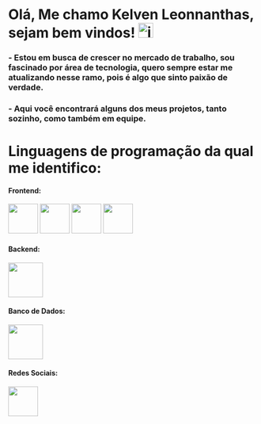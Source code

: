 # Olá, Me chamo Kelven Leonnanthas, sejam bem vindos! <img width="30" height="30" alt="image" src="https://github.com/user-attachments/assets/40c932b7-668f-4333-afb0-a539f4e48b01" />

### - Estou em busca de crescer no mercado de trabalho, sou fascinado por área de tecnologia, quero sempre estar me atualizando nesse ramo, pois é algo que sinto paixão de verdade.
### - Aqui você encontrará alguns dos meus projetos, tanto sozinho, como também em equipe.

# Linguagens de programação da qual me identifico:
#### Frontend:
<p align="left">
           
<img src="https://cdn.jsdelivr.net/gh/devicons/devicon@latest/icons/html5/html5-original.svg" width="60" height="60" /> 
           
<img src="https://cdn.jsdelivr.net/gh/devicons/devicon@latest/icons/css3/css3-original.svg" width="60" height="60" />
           
<img src="https://cdn.jsdelivr.net/gh/devicons/devicon@latest/icons/javascript/javascript-original.svg" widht="60" height="60" />

<img src="https://cdn.jsdelivr.net/gh/devicons/devicon@latest/icons/react/react-original.svg" width="60" height="60" />

</p>

#### Backend:

<img src="https://cdn.jsdelivr.net/gh/devicons/devicon@latest/icons/java/java-original.svg" width="70" height="70" />

#### Banco de Dados:

<img src="https://cdn.jsdelivr.net/gh/devicons/devicon@latest/icons/postgresql/postgresql-original.svg" width="70" height="70" />

#### Redes Sociais:

<a href="https://www.linkedin.com/in/kelven-leonnanthas-4075ab319/)">
  <img src="https://cdn.jsdelivr.net/gh/devicons/devicon@latest/icons/linkedin/linkedin-original.svg" width="60" height="60" />
</a>

